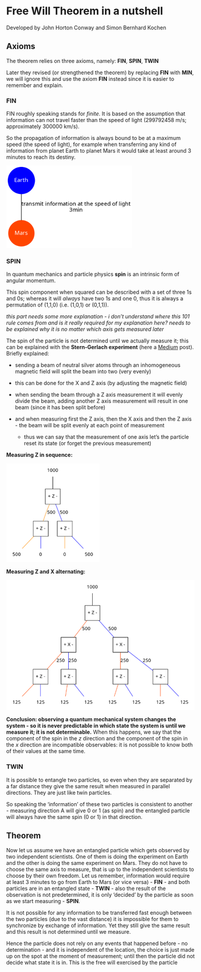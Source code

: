 # Free Will Theorem in a nutshell

Developed by John Horton Conway and Simon Bernhard Kochen

## Axioms

The theorem relies on three axioms, namely: __FIN__, __SPIN__, __TWIN__

Later they revised (or strengthened the theorem) by replacing __FIN__ with __MIN__, we will ignore this and use the axiom __FIN__ instead since it is easier to remember and explain.

### FIN

FIN roughly speaking stands for _finite_. It is based on the assumption that information can not travel faster than the speed of light (299792458 m/s; approximately 300000 km/s).

So the propagation of information is always bound to be at a maximum speed (the speed of light), for example when transferring any kind of information from planet Earth to planet Mars it would take at least around 3 minutes to reach its destiny.

<img src="./graphs/earth_mars_speedoflight.png" alt="distance from earth to mars" style="zoom: 80%;" />

### SPIN

In quantum mechanics and particle physics __spin__ is an intrinsic form of angular momentum.

This spin component when squared can be described with a set of three 1s and 0s; whereas it will _always_ have two 1s and one 0, thus it is always a permutation of (1,1,0) (i.e. (1,0,1) or (0,1,1)).

_this part needs some more explanation - i don’t understand where this 101 rule comes from and is it really required for my explanation here? needs to be explained why it is no matter which axis gets measured later_

The spin of the particle is not determined until we actually measure it; this can be explained with the __Stern-Gerlach experiment__ (here a [Medium](https://medium.com/@notaredpanda/the-essence-of-quantum-mechanics-part-1-measurement-and-spin-cec98216c8) post).
Briefly explained: 

* sending a beam of neutral silver atoms through an inhomogeneous magnetic field will split the beam into two (very evenly)
* this can be done for the X and Z axis (by adjusting the magnetic field)
* when sending the beam through a Z axis measurement it will evenly divide the beam, adding another Z axis measurement will result in one beam (since it has been split before)

* and when measuring first the Z axis, then the X axis and then the Z axis - the beam will be split evenly at each point of measurement

  * thus we can say that the measurement of one axis let’s the particle reset its state (or forget the previous measurement)

  

**Measuring Z in sequence:**

<img src="./graphs/stern-gerlach-Z-Z.png" alt="Diagram Z axis" style="zoom: 67%;" />

**Measuring Z and X alternating:**

<img src="./graphs/stern-gerlach-Z-X-Z.png" alt="Diagram Z X Z" style="zoom: 67%;" />

**Conclusion: observing a quantum mechanical system changes the system - so it is never predictable in which state the system is until we measure it; it is not determinable.**
When this happens, we say that the component of the spin in the *z* direction and the component of the spin in the *x* direction are incompatible observables: it is not possible to know both of their values at the same time.

### TWIN

It is possible to entangle two particles, so even when they are separated by a far distance they give the same result when measured in parallel directions. They are just like twin particles.

So speaking the ‘information’ of these two particles is consistent to another - measuring direction A will give 0 or 1 (as spin) and the entangled particle will always have the same spin (0 or 1) in that direction.

## Theorem

Now let us assume we have an entangled particle which gets observed by two independent scientists. One of them is doing the experiment on Earth and the other is doing the same experiment on Mars. They do not have to choose the same axis to measure, that is up to the independent scientists to choose by their own freedom.
Let us remember, information would require at least 3 minutes to go from Earth to Mars (or vice versa) - **FIN** - and both particles are in an entangled state - **TWIN** - also the result of the observation is not predetermined, it is only ‘decided’ by the particle as soon as we start measuring - **SPIN**.

It is not possible for any information to be transferred fast enough between the two particles (due to the vast distance) it is impossible for them to synchronize by exchange of information. Yet they still give the same result and this result is not determined until we measure.

Hence the particle does not rely on any events that happened before - no determination - and it is independent of the location, the choice is just made up on the spot at the moment of measurement; until then the particle did not decide what state it is in. This is the free will exercised by the particle
